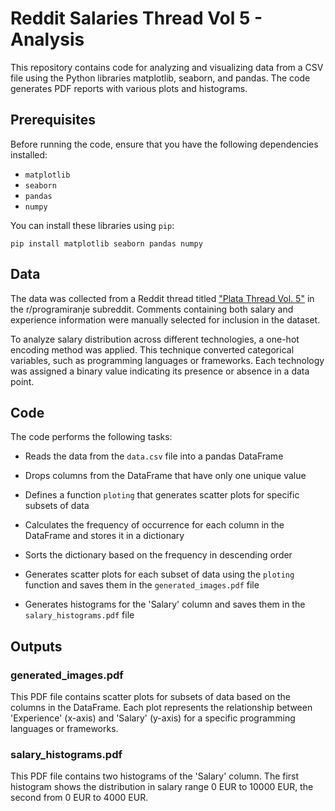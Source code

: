 # Reddit Salaries Thread Vol 5 - Analysis

This repository contains code for analyzing and visualizing data from a CSV file using the Python libraries matplotlib, seaborn, and pandas. The code generates PDF reports with various plots and histograms.

## Prerequisites

Before running the code, ensure that you have the following dependencies installed: 
- `matplotlib`
- `seaborn`
- `pandas`
- `numpy`

You can install these libraries using `pip`:
```
pip install matplotlib seaborn pandas numpy
```

## Data

The data was collected from a Reddit thread titled ["Plata Thread Vol. 5"](https://www.reddit.com/r/programiranje/comments/13xr2mp/plata_thread_vol_5/) in the r/programiranje subreddit. Comments containing both salary and experience information were manually selected for inclusion in the dataset. 

To analyze salary distribution across different technologies, a one-hot encoding method was applied. This technique converted categorical variables, such as programming languages or frameworks. Each technology was assigned a binary value indicating its presence or absence in a data point.

## Code

The code performs the following tasks:

- Reads the data from the `data.csv` file into a pandas DataFrame

- Drops columns from the DataFrame that have only one unique value

- Defines a function `ploting` that generates scatter plots for specific subsets of data

- Calculates the frequency of occurrence for each column in the DataFrame and stores it in a dictionary

- Sorts the dictionary based on the frequency in descending order

- Generates scatter plots for each subset of data using the `ploting` function and saves them in the `generated_images.pdf` file

- Generates histograms for the 'Salary' column and saves them in the `salary_histograms.pdf` file

## Outputs
### generated_images.pdf
This PDF file contains scatter plots for subsets of data based on the columns in the DataFrame. Each plot represents the relationship between 'Experience' (x-axis) and 'Salary' (y-axis) for a specific programming languages or frameworks.

### salary_histograms.pdf
This PDF file contains two histograms of the 'Salary' column. The first histogram shows the distribution in salary range 0 EUR to 10000 EUR, the second from 0 EUR to 4000 EUR.

